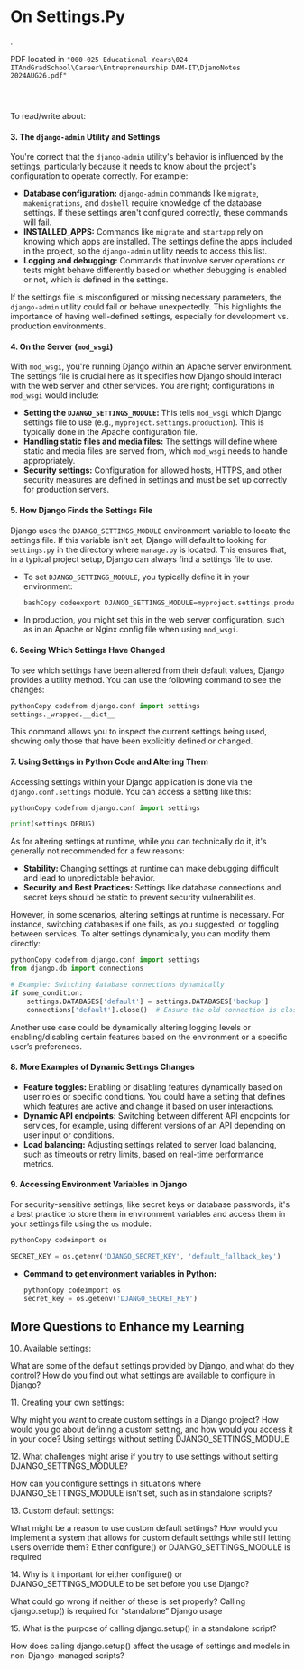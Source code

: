 # On Settings.Py

.

PDF located in `"000-025 Educational Years\024 ITAndGradSchool\Career\Entrepreneurship DAM-IT\DjanoNotes 2024AUG26.pdf"`

<figure><img src="../../../../../../.gitbook/assets/image (753).png" alt=""><figcaption></figcaption></figure>

<figure><img src="../../../../../../.gitbook/assets/image (754).png" alt=""><figcaption></figcaption></figure>

<figure><img src="../../../../../../.gitbook/assets/image (10).png" alt=""><figcaption></figcaption></figure>

To read/write about:

#### 3. The `django-admin` Utility and Settings

You're correct that the `django-admin` utility's behavior is influenced by the settings, particularly because it needs to know about the project's configuration to operate correctly. For example:

* **Database configuration:** `django-admin` commands like `migrate`, `makemigrations`, and `dbshell` require knowledge of the database settings. If these settings aren't configured correctly, these commands will fail.
* **INSTALLED\_APPS:** Commands like `migrate` and `startapp` rely on knowing which apps are installed. The settings define the apps included in the project, so the `django-admin` utility needs to access this list.
* **Logging and debugging:** Commands that involve server operations or tests might behave differently based on whether debugging is enabled or not, which is defined in the settings.

If the settings file is misconfigured or missing necessary parameters, the `django-admin` utility could fail or behave unexpectedly. This highlights the importance of having well-defined settings, especially for development vs. production environments.

#### 4. On the Server (`mod_wsgi`)

With `mod_wsgi`, you're running Django within an Apache server environment. The settings file is crucial here as it specifies how Django should interact with the web server and other services. You are right; configurations in `mod_wsgi` would include:

* **Setting the `DJANGO_SETTINGS_MODULE`:** This tells `mod_wsgi` which Django settings file to use (e.g., `myproject.settings.production`). This is typically done in the Apache configuration file.
* **Handling static files and media files:** The settings will define where static and media files are served from, which `mod_wsgi` needs to handle appropriately.
* **Security settings:** Configuration for allowed hosts, HTTPS, and other security measures are defined in settings and must be set up correctly for production servers.

#### 5. How Django Finds the Settings File

Django uses the `DJANGO_SETTINGS_MODULE` environment variable to locate the settings file. If this variable isn't set, Django will default to looking for `settings.py` in the directory where `manage.py` is located. This ensures that, in a typical project setup, Django can always find a settings file to use.

*   To set `DJANGO_SETTINGS_MODULE`, you typically define it in your environment:

    ```bash
    bashCopy codeexport DJANGO_SETTINGS_MODULE=myproject.settings.production
    ```
* In production, you might set this in the web server configuration, such as in an Apache or Nginx config file when using `mod_wsgi`.

#### 6. Seeing Which Settings Have Changed

To see which settings have been altered from their default values, Django provides a utility method. You can use the following command to see the changes:

```python
pythonCopy codefrom django.conf import settings
settings._wrapped.__dict__
```

This command allows you to inspect the current settings being used, showing only those that have been explicitly defined or changed.

#### 7. Using Settings in Python Code and Altering Them

Accessing settings within your Django application is done via the `django.conf.settings` module. You can access a setting like this:

```python
pythonCopy codefrom django.conf import settings

print(settings.DEBUG)
```

As for altering settings at runtime, while you can technically do it, it's generally not recommended for a few reasons:

* **Stability:** Changing settings at runtime can make debugging difficult and lead to unpredictable behavior.
* **Security and Best Practices:** Settings like database connections and secret keys should be static to prevent security vulnerabilities.

However, in some scenarios, altering settings at runtime is necessary. For instance, switching databases if one fails, as you suggested, or toggling between services. To alter settings dynamically, you can modify them directly:

```python
pythonCopy codefrom django.conf import settings
from django.db import connections

# Example: Switching database connections dynamically
if some_condition:
    settings.DATABASES['default'] = settings.DATABASES['backup']
    connections['default'].close()  # Ensure the old connection is closed
```

Another use case could be dynamically altering logging levels or enabling/disabling certain features based on the environment or a specific user’s preferences.

#### 8. More Examples of Dynamic Settings Changes

* **Feature toggles:** Enabling or disabling features dynamically based on user roles or specific conditions. You could have a setting that defines which features are active and change it based on user interactions.
* **Dynamic API endpoints:** Switching between different API endpoints for services, for example, using different versions of an API depending on user input or conditions.
* **Load balancing:** Adjusting settings related to server load balancing, such as timeouts or retry limits, based on real-time performance metrics.

#### 9. Accessing Environment Variables in Django

For security-sensitive settings, like secret keys or database passwords, it's a best practice to store them in environment variables and access them in your settings file using the `os` module:

```python
pythonCopy codeimport os

SECRET_KEY = os.getenv('DJANGO_SECRET_KEY', 'default_fallback_key')
```

*   **Command to get environment variables in Python:**

    ```python
    pythonCopy codeimport os
    secret_key = os.getenv('DJANGO_SECRET_KEY')
    ```



## More Questions to Enhance my Learning

10. Available settings:

What are some of the default settings provided by Django, and what do they control? How do you find out what settings are available to configure in Django?&#x20;



11\. Creating your own settings:

Why might you want to create custom settings in a Django project? How would you go about defining a custom setting, and how would you access it in your code? Using settings without setting DJANGO\_SETTINGS\_MODULE&#x20;



12\. What challenges might arise if you try to use settings without setting DJANGO\_SETTINGS\_MODULE?

How can you configure settings in situations where DJANGO\_SETTINGS\_MODULE isn’t set, such as in standalone scripts?&#x20;



13\. Custom default settings:

What might be a reason to use custom default settings? How would you implement a system that allows for custom default settings while still letting users override them? Either configure() or DJANGO\_SETTINGS\_MODULE is required&#x20;



14\. Why is it important for either configure() or DJANGO\_SETTINGS\_MODULE to be set before you use Django?

What could go wrong if neither of these is set properly? Calling django.setup() is required for “standalone” Django usage&#x20;



15\. What is the purpose of calling django.setup() in a standalone script?

How does calling django.setup() affect the usage of settings and models in non-Django-managed scripts?
